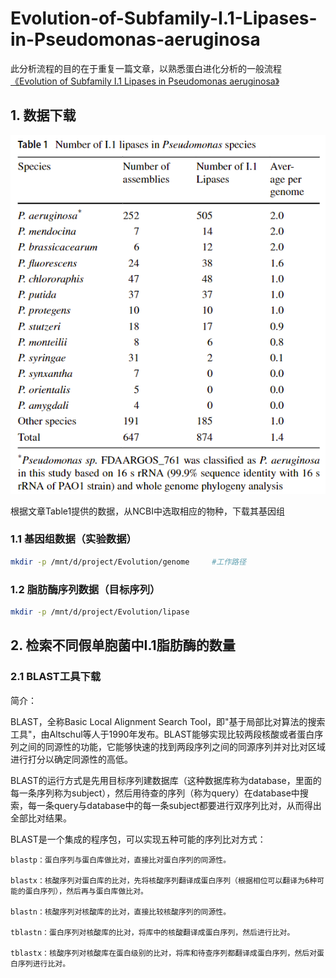 # Evolution-of-Subfamily-I.1-Lipases-in-Pseudomonas-aeruginosa

此分析流程的目的在于重复一篇文章，以熟悉蛋白进化分析的一般流程
[《Evolution of Subfamily I.1 Lipases in Pseudomonas aeruginosa》](https://link.springer.com/article/10.1007/s00284-021-02589-4)

## 1. 数据下载

![](./IMG/Table1.png)

根据文章Table1提供的数据，从NCBI中选取相应的物种，下载其基因组

### 1.1 基因组数据（实验数据）

```bash
mkdir -p /mnt/d/project/Evolution/genome     #工作路径
```

### 1.2 脂肪酶序列数据（目标序列）

```bash
mkdir -p /mnt/d/project/Evolution/lipase
```

## 2. 检索不同假单胞菌中I.1脂肪酶的数量

### 2.1 BLAST工具下载

简介：

BLAST，全称Basic Local Alignment Search Tool，即"基于局部比对算法的搜索工具"，由Altschul等人于1990年发布。BLAST能够实现比较两段核酸或者蛋白序列之间的同源性的功能，它能够快速的找到两段序列之间的同源序列并对比对区域进行打分以确定同源性的高低。

BLAST的运行方式是先用目标序列建数据库（这种数据库称为database，里面的每一条序列称为subject），然后用待查的序列（称为query）在database中搜索，每一条query与database中的每一条subject都要进行双序列比对，从而得出全部比对结果。

BLAST是一个集成的程序包，可以实现五种可能的序列比对方式：

```
blastp：蛋白序列与蛋白库做比对，直接比对蛋白序列的同源性。

blastx：核酸序列对蛋白库的比对，先将核酸序列翻译成蛋白序列（根据相位可以翻译为6种可能的蛋白序列），然后再与蛋白库做比对。

blastn：核酸序列对核酸库的比对，直接比较核酸序列的同源性。

tblastn：蛋白序列对核酸库的比对，将库中的核酸翻译成蛋白序列，然后进行比对。

tblastx：核酸序列对核酸库在蛋白级别的比对，将库和待查序列都翻译成蛋白序列，然后对蛋白序列进行比对。
```
